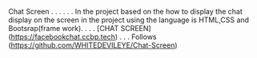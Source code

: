 Chat Screen 
.
.
.
.
.
.
In the project based on the how to display the chat display on the screen in the project using the language is HTML,CSS and Bootsrap(frame work).
.
.
.
[CHAT SCREEN] (https://facebookchat.ccbp.tech)
.
.
.
Follows (https://github.com/WHITEDEVILEYE/Chat-Screen)

